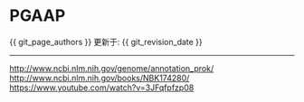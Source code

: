# PGAAP

{{ git_page_authors }} 更新于: {{ git_revision_date }}

---

http://www.ncbi.nlm.nih.gov/genome/annotation_prok/
http://www.ncbi.nlm.nih.gov/books/NBK174280/
https://www.youtube.com/watch?v=3JFqfpfzp08
